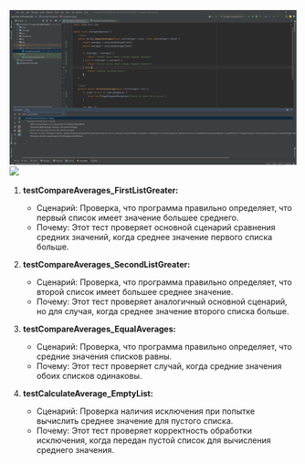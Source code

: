


![](https://github.com/KirillCH1/Unit-test-HM/blob/main/HM6/png/Чекстаил.png)
![](https://github.com/KirillCH1/Unit-test-HM/tree/main/HM6/png)


1. **testCompareAverages_FirstListGreater:**
   - Сценарий: Проверка, что программа правильно определяет, что первый список имеет значение большее среднего.
   - Почему: Этот тест проверяет основной сценарий сравнения средних значений, когда среднее значение первого списка больше.

2. **testCompareAverages_SecondListGreater:**
   - Сценарий: Проверка, что программа правильно определяет, что второй список имеет большее среднее значение.
   - Почему: Этот тест проверяет аналогичный основной сценарий, но для случая, когда среднее значение второго списка больше.

3. **testCompareAverages_EqualAverages:**
   - Сценарий: Проверка, что программа правильно определяет, что средние значения списков равны.
   - Почему: Этот тест проверяет случай, когда средние значения обоих списков одинаковы.

4. **testCalculateAverage_EmptyList:**
   - Сценарий: Проверка наличия исключения при попытке вычислить среднее значение для пустого списка.
   - Почему: Этот тест проверяет корректность обработки исключения, когда передан пустой список для вычисления среднего значения.
